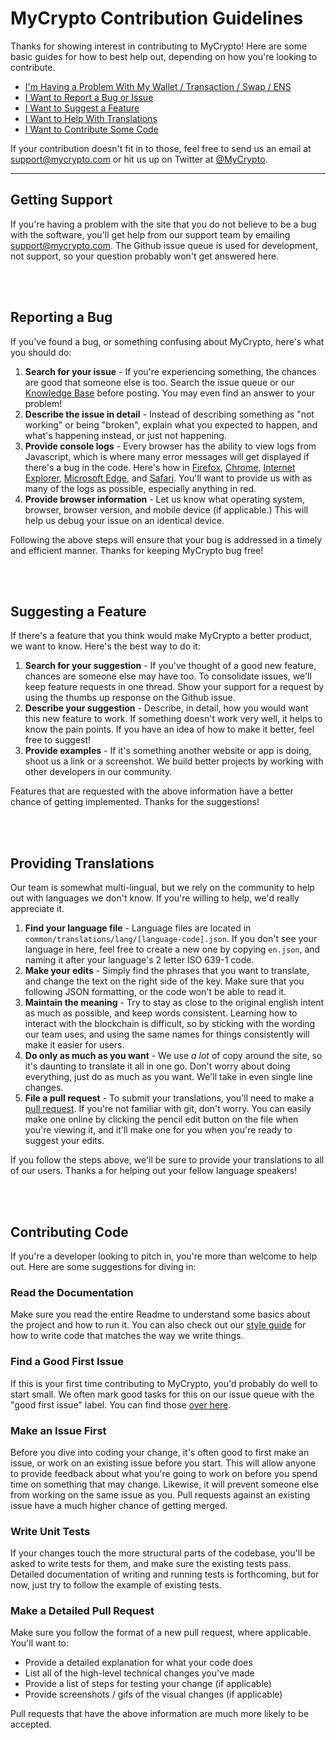 # MyCrypto Contribution Guidelines

Thanks for showing interest in contributing to MyCrypto! Here are some basic
guides for how to best help out, depending on how you're looking to contribute.

* [I'm Having a Problem With My Wallet / Transaction / Swap / ENS](#getting-support)
* [I Want to Report a Bug or Issue](#reporting-a-bug)
* [I Want to Suggest a Feature](#suggesting-a-feature)
* [I Want to Help With Translations](#providing-translations)
* [I Want to Contribute Some Code](#contributing-code)

If your contribution doesn't fit in to those, feel free to send us an email
at [support@mycrypto.com](mailto:support@mycrypto.com) or hit us up on Twitter
at [@MyCrypto](https://twitter.com/mycrypto).

---

## Getting Support

If you're having a problem with the site that you do not believe to be a bug
with the software, you'll get help from our support team by emailing
[support@mycrypto.com](mailto:support@mycrypto.com). The Github issue queue
is used for development, not support, so your question probably won't get
answered here.

<br/>
<br/>

## Reporting a Bug

If you've found a bug, or something confusing about MyCrypto, here's what you
should do:

1. **Search for your issue** - If you're experiencing something, the chances are
    good that someone else is too. Search the issue queue or our
    [Knowledge Base](support.mycrypto.com) before posting. You may even find an
    answer to your problem!
2. **Describe the issue in detail** - Instead of describing something as "not
    working" or being "broken", explain what you expected to happen, and what's
    happening instead, or just not happening.
3. **Provide console logs** - Every browser has the ability to view logs from
    Javascript, which is where many error messages will get displayed if
    there's a bug in the code. Here's how in [Firefox](https://developer.mozilla.org/en-US/docs/Tools/Browser_Console),
    [Chrome](https://developers.google.com/web/tools/chrome-devtools/console/),
    [Internet Explorer](https://msdn.microsoft.com/en-us/library/dn255006(v=vs.85).aspx),
    [Microsoft Edge](https://docs.microsoft.com/en-us/microsoft-edge/devtools-guide/console),
    and [Safari](https://www.wickedlysmart.com/hfjsconsole/). You'll want to
    provide us with as many of the logs as possible, especially anything in red.
4. **Provide browser information** - Let us know what operating system, browser,
    browser version, and mobile device (if applicable.) This will help us debug
    your issue on an identical device.

Following the above steps will ensure that your bug is addressed in a timely and
efficient manner. Thanks for keeping MyCrypto bug free!


<br/>
<br/>


## Suggesting a Feature

If there's a feature that you think would make MyCrypto a better product, we
want to know. Here's the best way to do it:

1. **Search for your suggestion** - If you've thought of a good new feature,
    chances are someone else may have too. To consolidate issues, we'll keep
    feature requests in one thread. Show your support for a request by using
    the thumbs up response on the Github issue.
2. **Describe your suggestion** - Describe, in detail, how you would want this
    new feature to work. If something doesn't work very well, it helps to know
    the pain points. If you have an idea of how to make it better, feel free to
    suggest!
3. **Provide examples** - If it's something another website or app is doing,
    shoot us a link or a screenshot. We build better projects by working with
    other developers in our community.

Features that are requested with the above information have a better chance of
getting implemented. Thanks for the suggestions!


<br/>
<br/>


## Providing Translations

Our team is somewhat multi-lingual, but we rely on the community to help out
with languages we don't know. If you're willing to help, we'd really appreciate
it.

1. **Find your language file** - Language files are located in
    `common/translations/lang/[language-code].json`. If you don't see your
    language in here, feel free to create a new one by copying `en.json`, and
    naming it after your language's 2 letter ISO 639-1 code.
2. **Make your edits** - Simply find the phrases that you want to translate,
    and change the text on the right side of the key. Make sure that you
    following JSON formatting, or the code won't be able to read it.
3. **Maintain the meaning** - Try to stay as close to the original english
    intent as much as possible, and keep words consistent. Learning how to
    interact with the blockchain is difficult, so by sticking with the wording
    our team uses, and using the same names for things consistently will make
    it easier for users.
4. **Do only as much as you want** - We use _a lot_ of copy around the site,
    so it's daunting to translate it all in one go. Don't worry about doing
    everything, just do as much as you want. We'll take in even single line
    changes.
5. **File a pull request** - To submit your translations, you'll need to make
    a [pull request](https://help.github.com/articles/about-pull-requests/). If
    you're not familiar with git, don't worry. You can easily make one online
    by clicking the pencil edit button on the file when you're viewing it, and
    it'll make one for you when you're ready to suggest your edits.

If you follow the steps above, we'll be sure to provide your translations to all
of our users. Thanks a for helping out your fellow language speakers!


<br/>
<br/>



## Contributing Code

If you're a developer looking to pitch in, you're more than welcome to help out.
Here are some suggestions for diving in:

### Read the Documentation

Make sure you read the entire Readme to understand some basics about the project
and how to run it. You can also check out our
[style guide](https://github.com/MyCryptoHQ/MyCrypto/wiki/Style-Guides) for how
to write code that matches the way we write things.


### Find a Good First Issue

If this is your first time contributing to MyCrypto, you'd probably do well to
start small. We often mark good tasks for this on our issue queue with the
"good first issue" label. You can find those
[over here](https://github.com/MyCryptoHQ/mycrypto/issues?q=is%3Aopen+is%3Aissue+label%3A%22good+first+issue%22).

### Make an Issue First

Before you dive into coding your change, it's often good to first make an issue,
or work on an existing issue before you start. This will allow anyone to provide
feedback about what you're going to work on before you spend time on something
that may change. Likewise, it will prevent someone else from working on the same
issue as you. Pull requests against an existing issue have a much higher chance
of getting merged.

### Write Unit Tests

If your changes touch the more structural parts of the codebase, you'll be asked
to write tests for them, and make sure the existing tests pass. Detailed
documentation of writing and running tests is forthcoming, but for now, just try
to follow the example of existing tests.

### Make a Detailed Pull Request

Make sure you follow the format of a new pull request, where applicable. You'll
want to:

* Provide a detailed explanation for what your code does
* List all of the high-level technical changes you've made
* Provide a list of steps for testing your change (if applicable)
* Provide screenshots / gifs of the visual changes (if applicable)

Pull requests that have the above information are much more likely to be
accepted.
